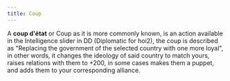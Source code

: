 ```yaml
---
title: Coup
---
```


A **coup d'état** or Coup as it is more commonly known, is an action available in the Intelligence slider in DD (Diplomatic for hoi2), the coup is described as "Replacing the government of the selected country with one more loyal", in other words, it changes the ideology of said country to match yours, raises relations with them to +200, in some cases makes them a puppet, and adds them to your corresponding alliance.
